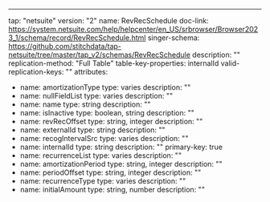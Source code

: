 ---
tap: "netsuite"
version: "2"
name: RevRecSchedule
doc-link: https://system.netsuite.com/help/helpcenter/en_US/srbrowser/Browser2023_1/schema/record/RevRecSchedule.html
singer-schema: https://github.com/stitchdata/tap-netsuite/tree/master/tap_v2/schemas/RevRecSchedule
description: ""
replication-method: "Full Table"
table-key-properties: internalId
valid-replication-keys: ""
attributes:
- name: amortizationType
  type: varies
  description: ""
- name: nullFieldList
  type: varies
  description: ""
- name: name
  type: string
  description: ""
- name: isInactive
  type: boolean, string
  description: ""
- name: revRecOffset
  type: string, integer
  description: ""
- name: externalId
  type: string
  description: ""
- name: recogIntervalSrc
  type: varies
  description: ""
- name: internalId
  type: string
  description: ""
  primary-key: true
- name: recurrenceList
  type: varies
  description: ""
- name: amortizationPeriod
  type: string, integer
  description: ""
- name: periodOffset
  type: string, integer
  description: ""
- name: recurrenceType
  type: varies
  description: ""
- name: initialAmount
  type: string, number
  description: ""
